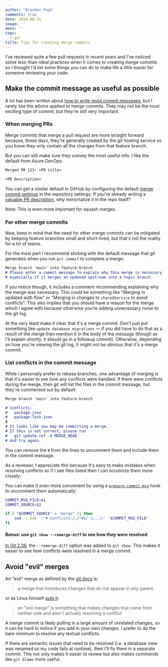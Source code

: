 ```yaml
---
author: 'Brandon Pugh'
comments: true
date: 2024-08-31
image: ''
menu: ''
tags:
  - git
title: Tips for creating merge commits
---
```


I've reviewed quite a few pull requests in recent years and I've noticed some less-than-ideal practices when it comes to creating merge commits so I thought I'd list some things you can do to make life a little easier for someone reviewing your code.

## Make the commit message as useful as possible

A lot has been written about [how to write good commit messages](https://cbea.ms/git-commit/), but I rarely see the advice applied to merge commits.
They may not be the most exciting type of commit, but they're still very important.

### When merging PRs

Merge commits that merge a pull request are more straight forward because, these days, they're generally created by the git hosting service so you know they only contain all the changes from that feature branch.

But you can still make sure they convey the most useful info.
I like the default from Azure DevOps:

```txt
Merged PR 123: <PR title>

<PR Description>
```

You can get a similar default in GitHub by configuring the default [merge commit settings](https://docs.github.com/en/repositories/configuring-branches-and-merges-in-your-repository/configuring-pull-request-merges/configuring-commit-merging-for-pull-requests) in the repository settings.
If you're already writing a [valuable PR description](https://www.pullrequest.com/blog/writing-a-great-pull-request-description/), why immortalize it in the repo itself?

Note: This is even more important for squash merges.

### For other merge commits

Now, keep in mind that the need for other merge commits can be mitigated by keeping feature branches small and short-lived, but that's not the reality for a lot of teams.
<!-- While the need for other merge commits can be mitigated by keeping feature branches small and short-lived, this isn't always the reality for many teams. -->

For the most part I recommend sticking with the default message that git generates when you run `git commit` to complete a merge:

```md
Merge branch 'main' into feature-branch
# Please enter a commit message to explain why this merge is necessary,
# especially if it merges an updated upstream into a topic branch.
```

If you notice though, it includes a comment recommending explaining why the merge was necessary.
This could be something like "Merging in updated auth flow" or "Merging in changes to `sharedService` to avoid conflicts".
This also implies that you should have a reason for the merge which I agree with because otherwise you're adding unnecessary noise to the git log.

At the very least make it clear that it's a merge commit.
Don't just put something like `update database migrations` — if you did have to do that as a result of the merge then mention it in the body of the message (though as I'll explain shortly, it should go in a followup commit).
Otherwise, depending on how you're viewing the git log, it might not be obvious that it's a merge commit.

### List conflicts in the commit message

While I personally prefer to rebase branches, one advantage of merging is that it's easier to see how any conflicts were handled.
If there were conflicts during the merge, then git will list the files in the commit message, but they're commented out by default:

```md
Merge branch 'main' into feature-branch

# Conflicts:
#	package.json
#	package-lock.json
#
# It looks like you may be committing a merge.
# If this is not correct, please run
#	git update-ref -d MERGE_HEAD
# and try again.
```

You can remove the `#` from the lines to uncomment them and include them in the commit message.

As a reviewer, I appreciate this because it's easy to make mistakes when resolving conflicts so if I see files listed then I can scrutinize them more closely.

You can make it even more convenient by using a [`prepare-commit-msg`](https://git-scm.com/docs/githooks#_prepare_commit_msg) hook to uncomment them automatically:

```bash
COMMIT_MSG_FILE=$1
COMMIT_SOURCE=$2

if [ "$COMMIT_SOURCE" = "merge" ]; then
    sed -i.bak '/^# Conflicts:/,/^#$/ s/..//' "$COMMIT_MSG_FILE"
fi
```

#### Bonus: use `git show --remerge-diff` to see how they were resolved

[In Git 2.36](https://github.blog/2022-04-18-highlights-from-git-2-36/#review-merge-conflict-resolution-with-remerge-diff), the `--remerge-diff` option was added to `git show`.
This makes it easier to see how conflicts were resolved in a merge commit.

## Avoid "evil" merges

An "evil" merge as defined by the [git docs](https://git-scm.com/docs/gitglossary.html#Documentation/gitglossary.txt-aiddefevilmergeaevilmerge) is:

> a merge that introduces changes that do not appear in any parent.

or as Linus himself [puts it](https://www.mail-archive.com/git@vger.kernel.org/msg73938.html):

> an "evil merge" is something that makes changes that came from neither side and aren't actually resolving a conflict

A merge commit is likely pulling in a large amount of unrelated changes, so it can be hard to notice if you add in your own changes.
I prefer to do the bare minimum to resolve any textual conflicts.

If there are semantic issues that need to be resolved (i.e. a database view was renamed so my code fails at runtime), then I'll fix them in a separate commit.
This not only makes it easier to review but also makes commands like `git blame` more useful.
